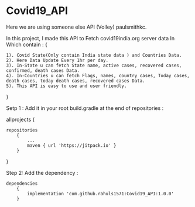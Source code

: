 # Covid19_API

Here we are using someone else API (Volley) paulsmithkc.



In this project, I made this API to Fetch covid19india.org server data In Which contain :
{
	
	1). Covid State(Only contain India state data ) and Countries Data.
	2). Here Data Update Every 1hr per day.
	3). In-State u can fetch State name, active cases, recovered cases, confirmed, death cases Data.
	4). In-Countries u can fetch Flags, names, country cases, Today cases, death cases, today death cases, recovered cases Data.
	5). This API is easy to use and user friendly.
	
	
}


Setp 1 : Add it in your root build.gradle at the end of repositories :

allprojects
{
	
	repositories
		{
			...
			maven { url 'https://jitpack.io' }
		}
}
  
Step 2: Add the dependency :

	dependencies
 	 	{
	        implementation 'com.github.rahuls1571:Covid19_API:1.0.0'
		}
	
